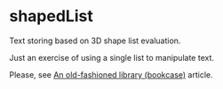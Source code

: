 # shapedList
Text storing based on 3D shape list evaluation.

Just an exercise of using a single list to manipulate text.

Please, see [An old-fashioned library (bookcase)](https://marek-jakub.github.io/blog/2021/11/20/marek-jakub-old-lib) article.
